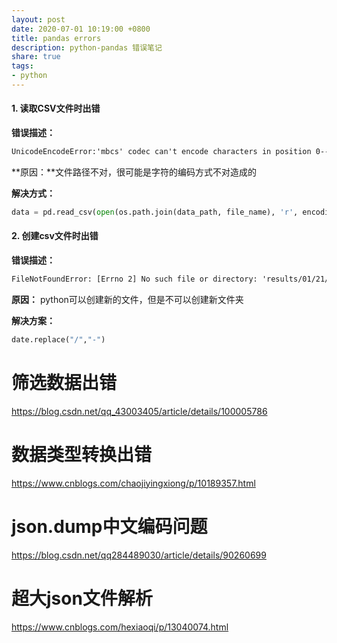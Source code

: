 ```yaml
---
layout: post
date: 2020-07-01 10:19:00 +0800
title: pandas errors
description: python-pandas 错误笔记
share: true
tags: 
- python
---
```


#### 1. 读取CSV文件时出错

**错误描述：**

```tex
UnicodeEncodeError:'mbcs' codec can't encode characters in position 0--1: invalid character
```

**原因：**文件路径不对，很可能是字符的编码方式不对造成的

**解决方式：**

```python
data = pd.read_csv(open(os.path.join(data_path, file_name), 'r', encoding='utf-8'))
```



#### 2. 创建csv文件时出错

**错误描述：**

```tex
FileNotFoundError: [Errno 2] No such file or directory: 'results/01/21/2020.csv'
```

**原因：** python可以创建新的文件，但是不可以创建新文件夹

**解决方案：**

```python
date.replace("/","-")
```



# 筛选数据出错



https://blog.csdn.net/qq_43003405/article/details/100005786





# 数据类型转换出错

https://www.cnblogs.com/chaojiyingxiong/p/10189357.html



# json.dump中文编码问题

https://blog.csdn.net/qq284489030/article/details/90260699



# 超大json文件解析

https://www.cnblogs.com/hexiaoqi/p/13040074.html